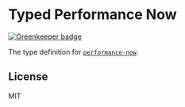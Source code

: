 # Typed Performance Now

[![Greenkeeper badge](https://badges.greenkeeper.io/types/npm-performance-now.svg)](https://greenkeeper.io/)

The type definition for [`performance-now`](https://github.com/myrne/performance-now).

## License

MIT
